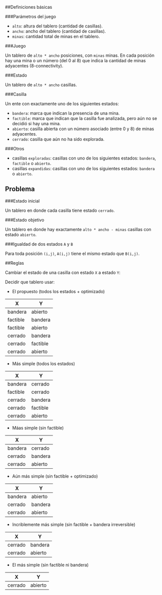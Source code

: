 ##Definiciones básicas

###Parámetros del juego

* `alto`: altura del tablero (cantidad de casillas).
* `ancho`: ancho del tablero (cantidad de casillas).
* `minas`: cantidad total de minas en el tablero.

###Juego

Un tablero de `alto * ancho` posiciones, con `minas` minas. En cada posición
hay una mina o un número (del 0 al 8) que indica la cantidad de minas
adyacentes (8-connectivity).

###Estado

Un tablero de `alto * ancho` casillas.

###Casilla

Un ente con exactamente uno de los siguientes estados:

* `bandera`: marca que indican la presencia de una mina.
* `factible`: marca que indican que la casilla fue analizada, pero aún no se decidió si hay una mina.
* `abierto`: casilla abierta con un número asociado (entre 0 y 8) de minas adyacentes.
* `cerrado`: casilla que aún no ha sido explorada.

###Otros

* casillas `exploradas`: casillas con uno de los siguientes estados: `bandera`, `factible` o `abierto`.
* casillas `expandidas`: casillas con uno de los siguientes estados: `bandera` o `abierto`.

## Problema

###Estado inicial

Un tablero en donde cada casilla tiene estado `cerrado`.

###Estado objetivo

Un tablero en donde hay exactamente `alto * ancho - minas` casillas con estado `abierto`.

###Igualdad de dos estados `A` y `B`

Para toda posición `(i,j)`, `A(i,j)` tiene el mismo estado que `B(i,j)`.

##Reglas

Cambiar el estado de una casilla con estado `X` a estado `Y`:

Decidir que tablero usar:

* El propuesto (todos los estados + optimizado)

| X        | Y        |
|----------|----------|
| bandera  | abierto  |
| factible | bandera  |
| factible | abierto  |
| cerrado  | bandera  |
| cerrado  | factible |
| cerrado  | abierto  |

* Más simple (todos los estados)

| X        | Y        |
|----------|----------|
| bandera  | cerrado  |
| factible | cerrado  |
| cerrado  | bandera  |
| cerrado  | factible |
| cerrado  | abierto  |

* Máas simple (sin factible)

| X       | Y       |
|---------|---------|
| bandera | cerrado |
| cerrado | bandera |
| cerrado | abierto |

* Aún más simple (sin factible + optimizado)

| X       | Y       |
|---------|---------|
| bandera | abierto |
| cerrado | bandera |
| cerrado | abierto |

* Incriblemente más simple (sin factible + bandera irreversible)

| X       | Y       |
|---------|---------|
| cerrado | bandera |
| cerrado | abierto |

* El más simple (sin factible ni bandera)

| X       | Y       |
|---------|---------|
| cerrado | abierto |


